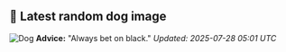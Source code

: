 ## 🐶 Latest random dog image
![Dog](https://images.dog.ceo/breeds/chippiparai-indian/Indian-Chippiparai.jpg)
**Advice:** "Always bet on black."
*Updated: 2025-07-28 05:01 UTC*
